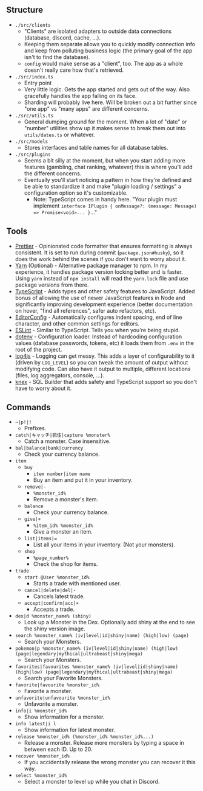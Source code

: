 ## Structure

- `./src/clients`
  - "Clients" are isolated adapters to outside data connections (database, discord, cache, ...).
  - Keeping them separate allows you to quickly modify connection info and keep from polluting business logic (the primary goal of the app isn't to find the database).
  - `config` would make sense as a "client", too. The app as a whole doesn't really care how that's retrieved.
- `./src/index.ts`
  - Entry point
  - Very little logic. Gets the app started and gets out of the way. Also gracefully handles the app falling on its face.
  - Sharding will probably live here. Will be broken out a bit further since "one app" vs "many apps" are different concerns.
- `./src/utils.ts`
  - General dumping ground for the moment. When a lot of "date" or "number" utilities show up it makes sense to break them out into `utils/dates.ts` or whatever.
- `./src/models`
  - Stores interfaces and table names for all database tables.
- `./src/plugins`
  - Seems a bit silly at the moment, but when you start adding more features (gambling, chat ranking, whatever) this is where you'll add the different concerns.
  - Eventually you'll start noticing a pattern in how they're defined and be able to standardize it and make "plugin loading / settings" a configuration option so it's customizable.
    - Note: TypeScript comes in handy here. "Your plugin must implement `interface IPlugin { onMessage?: (message: Message) => Promise<void>... }`..."

## Tools

- [Prettier](https://prettier.io/) - Opinionated code formatter that ensures formatting is always consistent. It is set to run during commit (`package.json#husky`), so it does the work behind the scenes if you don't want to worry about it.
- [Yarn](https://classic.yarnpkg.com/) (Optional) - Alternative package manager to npm. In my experience, it handles package version locking better and is faster. Using `yarn` instead of `npm install` will read the `yarn.lock` file and use package versions from there.
- [TypeScript](https://www.typescriptlang.org/) - Adds types and other safety features to JavaScript. Added bonus of allowing the use of newer JavaScript features in Node and significantly improving development experience (better documentation on hover, "find all references", safer auto refactors, etc).
- [EditorConfig](https://editorconfig.org/) - Automatically configures indent spacing, end of line character, and other common settings for editors.
- [ESLint](https://eslint.org/) - Similar to TypeScript. Tells you when you're being stupid.
- [dotenv](https://www.npmjs.com/package/dotenv) - Configuration loader. Instead of hardcoding configuration values (database passwords, tokens, etc) it loads them from `.env` in the root of the project.
- [log4js](https://github.com/log4js-node/log4js-node) - Logging can get messy. This adds a layer of configurability to it (driven by `LOG_LEVEL`) so you can tweak the amount of output without modifying code. Can also have it output to multiple, different locations (files, log aggregators, console, ...).
- [knex](http://knexjs.org/) - SQL Builder that adds safety and TypeScript support so you don't have to worry about it.

## Commands

- `~|p!|!`
  - Prefixes.
- `catch|キャッチ|抓住|capture %monster%`
  - Catch a monster. Case insensitive.
- `bal|balance|bank|currency`
  - Check your currency balance.
- `item`
  - `buy`
    - `item number|item name`
    - Buy an item and put it in your inventory.
  - `remove|-`
    - `%monster_id%`
    - Remove a monster's item.
  - `balance`
    - Check your currency balance.
  - `give|+`
    - `%item_id% %monster_id%`
    - Give a monster an item.
  - `list|items|=`
    - List all your items in your inventory. (Not your monsters).
  - `shop`
    - `%page_number%`
    - Check the shop for items.
- `trade`
  - `start @User %monster_id%`
    - Starts a trade with mentioned user.
  - `cancel|delete|del|-`
    - Cancels latest trade.
  - `accept|confirm|acc|+`
    - Accepts a trade.
- `dex|d %monster_name% (shiny)`
  - Look up a Monster in the Dex. Optionally add shiny at the end to see the shiny version image.
- `search %monster_name% (iv|level|id|shiny|name) (high|low) (page)`
  - Search your Monsters.
- `pokemon|p %monster_name% (iv|level|id|shiny|name) (high|low) (page|legendary|mythical|ultrabeast|shiny|mega)`
  - Search your Monsters.
- `favorites|favourites %monster_name% (iv|level|id|shiny|name) (high|low) (page|legendary|mythical|ultrabeast|shiny|mega)`
  - Search your Favorite Monsters.
- `favorite|favourite %monster_id%`
  - Favorite a monster.
- `unfavorite|unfavourite %monster_id%`
  - Unfavorite a monster.
- `info|i %monster_id%`
  - Show information for a monster.
- `info latest|i l`
  - Show information for latest monster.
- `release %monster_id% (%monster_id% %monster_id%...)`
  - Release a monster. Release more monsters by typing a space in between each ID. Up to 20.
- `recover %monster_id%`
  - If you accidentally release the wrong monster you can recover it this way.
- `select %monster_id%`
  - Select a monster to level up while you chat in Discord.
